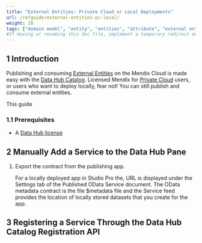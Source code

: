 ```yaml
---
title: "External Entities: Private Cloud or Local Deployments"
url: /refguide/external-entities-pc-local/
weight: 20
tags: ["domain model", "entity", "entities", "attribute", "external entities", "private cloud", "access rule", "studio pro", "consumed OData Service"]
#If moving or renaming this doc file, implement a temporary redirect and let the respective team know they should update the URL in the product. See Mapping to Products for more details.
---
```

## 1 Introduction

Publishing and consuming [External Entities](/refguide/external-entities/) on the Mendix Cloud is made easy with the [Data Hub Catalog](/data-hub/data-hub-catalog/). Licensed Mendix for [Private Cloud](/developerportal/deploy/private-cloud/) users, or users who want to deploy locally, fear not! You can still publish and consume external entities. 

This guide

### 1.1 Prerequisites

* A [Data Hub license](/data-hub/#data-hub-licences)


## 2 Manually Add a Service to the Data Hub Pane

1.  Export the contract from the publishing app.
    
    For a locally deployed app in Studio Pro the, URL is displayed under the Settings tab of the Published OData Service document. The OData metadata contract is the file $metadata file and the Service feed provides the location of locally stored datasets that you create for the app.

## 3 Registering a Service Through the Data Hub Catalog Registration API